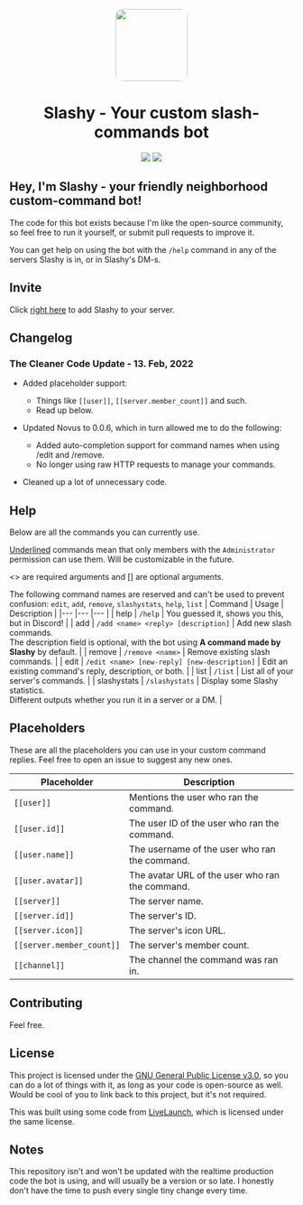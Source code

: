 <p align="center"><img src="https://i.imgur.com/d9DucXP.png" style="width: 8rem;border-radius: 10%;"><h1 align="center">Slashy - Your custom slash-commands bot</h1></p>
<p align="center"><a href="https://top.gg/bot/928089024252506173"><img src="https://img.shields.io/badge/top.gg-Slashy-blue?style=for-the-badge"></a> <a href="https://hey.imkez.com/slashy-invite"><img src="https://img.shields.io/badge/Invite%20Me%20to-Discord-blue?style=for-the-badge&logo=discord"></a></p>

## Hey, I'm Slashy - your friendly neighborhood custom-command bot!

The code for this bot exists because I'm like the open-source community, so feel free to run it yourself, or submit pull requests to improve it.

You can get help on using the bot with the `/help` command in any of the servers Slashy is in, or in Slashy's DM-s.

## Invite

Click [right here](https://hey.imkez.com/slashy-invite) to add Slashy to your server.

## Changelog

### The Cleaner Code Update - 13. Feb, 2022

- Added placeholder support:
   - Things like `[[user]]`, `[[server.member_count]]` and such.
   - Read up below.

- Updated Novus to 0.0.6, which in turn allowed me to do the following:
   - Added auto-completion support for command names when using /edit and /remove.
   - No longer using raw HTTP requests to manage your commands.
- Cleaned up a lot of unnecessary code.

## Help
Below are all the commands you can currently use.

<u>Underlined</u> commands mean that only members with the `Administrator` permission can use them. Will be customizable in the future.

<> are required arguments and [] are optional arguments.

The following command names are reserved and can't be used to prevent confusion: `edit`, `add`, `remove`, `slashystats`, `help`, `list`
| Command 	| Usage 	| Description 	|
|---	|---	|---	|
| help 	| `/help` 	| You guessed it, shows you this, but in Discord! 	|
| add 	| `/add <name> <reply> [description]` 	| Add new slash commands.<br>The description field is optional, with the bot using **A command made by Slashy** by default. 	|
| remove 	| `/remove <name>` 	| Remove existing slash commands. 	|
| edit 	| `/edit <name> [new-reply] [new-description]` 	| Edit an existing command's reply, description, or both. 	|
| list 	| `/list` 	| List all of your server's commands. 	|
| slashystats 	| `/slashystats` 	| Display some Slashy statistics.<br>Different outputs whether you run it in a server or a DM. 	|

## Placeholders
These are all the placeholders you can use in your custom command replies. 
Feel free to open an issue to suggest any new ones.
 
| Placeholder 	| Description 	|
|---	|---	|
| `[[user]]` 	| Mentions the user who ran the command. 	|
| `[[user.id]]` 	| The user ID of the user who ran the command. 	|
| `[[user.name]]` 	| The username of the user who ran the command. 	|
| `[[user.avatar]]` 	| The avatar URL of the user who ran the command. 	|
| `[[server]]` 	| The server name. 	|
| `[[server.id]]` 	| The server's ID. 	|
| `[[server.icon]]` 	| The server's icon URL. 	|
| `[[server.member_count]]` 	| The server's member count. 	|
| `[[channel]]` 	| The channel the command was ran in. 	|
  

## Contributing
Feel free.

## License

This project is licensed under the [GNU General Public License v3.0](https://www.gnu.org/licenses/gpl-3.0.html), so you can do a lot of things with it, as long as your code is open-source as well. Would be cool of you to link back to this project, but it's not required.

This was built using some code from [LiveLaunch](https://github.com/juststephen/LiveLaunch), which is licensed under the same license.

## Notes
This repository isn't and won't be updated with the realtime production code the bot is using, and will usually be a version or so late. I honestly don't have the time to push every single tiny change every time.


